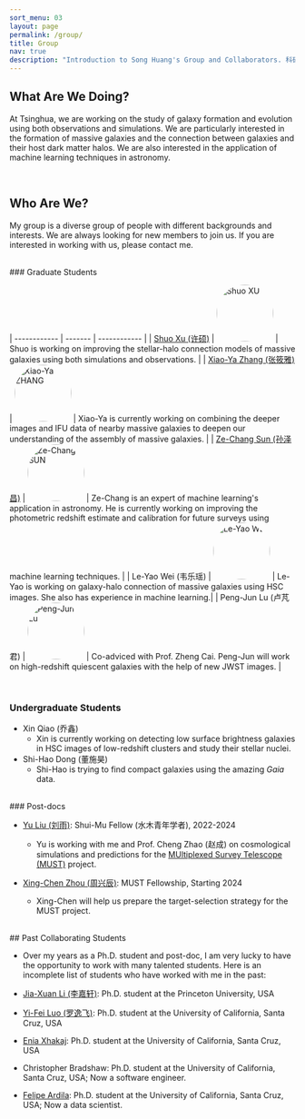 ```yaml
---
sort_menu: 03
layout: page
permalink: /group/
title: Group
nav: true
description: "Introduction to Song Huang's Group and Collaborators. 科研团组介绍"
---
```


## What Are We Doing? 

At Tsinghua, we are working on the study of galaxy formation and evolution using both observations and simulations. We are particularly interested in the formation of massive galaxies and the connection between galaxies and their host dark matter halos. We are also interested in the application of machine learning techniques in astronomy.

<br>

## Who Are We? 

My group is a diverse group of people with different backgrounds and interests. We are always looking for new members to join us. If you are interested in working with us, please contact me.

<br>
### Graduate Students 

| ------------ | ------- | ------------ |
| [Shuo Xu (许硕)](https://xuchuyi.github.io/) | <img src="https://dr-guangtou.github.io/assets/img/shuo_xu.png" alt="Shuo XU" width="100" style="border-radius: 50%;"> | Shuo is working on improving the stellar-halo connection models of massive galaxies using both simulations and observations. |
| [Xiao-Ya Zhang (张筱雅)](https://xyzhangwork.github.io/) | <img src="https://dr-guangtou.github.io/assets/img/xiaoya_zhang.jpg" alt="Xiao-Ya ZHANG" width="100" style="border-radius: 50%;"> | Xiao-Ya is currently working on combining the deeper images and IFU data of nearby massive galaxies to deepen our understanding of the assembly of massive galaxies. | 
| [Ze-Chang Sun (孙泽昌)](https://zechangsun.github.io/) | <img src="https://dr-guangtou.github.io/assets/img/zechang_sun.png" alt="Ze-Chang SUN" width="100" style="border-radius: 50%;"> | Ze-Chang is an expert of machine learning's application in astronomy. He is currently working on improving the photometric redshift estimate and calibration for future surveys using machine learning techniques. |
| Le-Yao Wei (韦乐瑶) | <img src="https://dr-guangtou.github.io/assets/img/leyao_wei.jpg" alt="Le-Yao WEI" width="100" style="border-radius: 50%;"> | Le-Yao is working on galaxy-halo connection of massive galaxies using HSC images. She also has experience in machine learning.|
| Peng-Jun Lu (卢芃君) | <img src="https://dr-guangtou.github.io/assets/img/pengjun_lu.jpg" alt="Peng-Jun Lu" width="100" style="border-radius: 50%;"> | Co-adviced with Prof. Zheng Cai. Peng-Jun will work on high-redshift quiescent galaxies with the help of new JWST images. |

<br>

### Undergraduate Students

- Xin Qiao (乔鑫)
    - Xin is currently working on detecting low surface brightness galaxies in HSC images of low-redshift clusters and study their stellar nuclei.
- Shi-Hao Dong (董施昊) 
    - Shi-Hao is trying to find compact galaxies using the amazing _Gaia_ data. 

<br>
### Post-docs

- [Yu Liu (刘雨)](https://www.researchgate.net/profile/Yu-Liu-234): Shui-Mu Fellow (水木青年学者), 2022-2024
    - Yu is working with me and Prof. Cheng Zhao (赵成) on cosmological simulations and predictions for the [MUltiplexed Survey Telescope (MUST)](https://must.astro.tsinghua.edu.cn/must/) project.

- [Xing-Chen Zhou (周兴辰)](): MUST Fellowship, Starting 2024
    - Xing-Chen will help us prepare the target-selection strategy for the MUST project.

<br>
## Past Collaborating Students

- Over my years as a Ph.D. student and post-doc, I am very lucky to have the opportunity to work with many talented students. Here is an incomplete list of students who have worked with me in the past:

- [Jia-Xuan Li (李嘉轩)](http://jiaxuanli.me/): Ph.D. student at the Princeton University, USA
- [Yi-Fei Luo (罗逸飞)](https://www.yifei-luo.com/): Ph.D. student at the University of California, Santa Cruz, USA
- [Enia Xhakaj](https://www.linkedin.com/in/enia-xhakaj-b2446a227/): Ph.D. student at the University of California, Santa Cruz, USA
- Christopher Bradshaw: Ph.D. student at the University of California, Santa Cruz, USA; Now a software engineer.
- [Felipe Ardila](https://www.linkedin.com/in/felipe-ardila/): Ph.D. student at the University of California, Santa Cruz, USA; Now a data scientist.